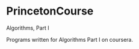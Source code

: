 PrincetonCourse
===============

Algorithms, Part I 

Programs written for Algorithms Part I on coursera.

